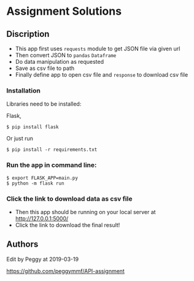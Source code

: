 # Assignment Solutions

## Discription

- This app first uses `requests` module to get JSON file via given url
- Then convert JSON to `pandas` `Dataframe`
- Do data manipulation as requested 
- Save as csv file to path 
- Finally define app to open csv file and `response` to download csv file

### Installation

Libraries need to be installed: 

Flask,

```
$ pip install flask
```

Or just run
```
$ pip install -r requirements.txt
```


### Run the app in command line: 

```
$ export FLASK_APP=main.py 
$ python -m flask run
```

### Click the link to download data as csv file
- Then this app should be running on your local server at http://127.0.0.1:5000/ 
- Click the link to download the final result!


## Authors
Edit by Peggy at 2019-03-19

https://github.com/peggymmf/API-assignment
